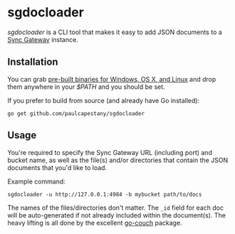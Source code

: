 # sgdocloader
_sgdocloader_ is a CLI tool that makes it easy to add JSON documents to a [Sync Gateway](https://github.com/couchbase/sync_gateway/) instance.

## Installation
You can grab [pre-built binaries for Windows, OS X, and Linux](https://github.com/PaulCapestany/sgdocloader/releases/tag/v0.0.1) and drop them anywhere in your _$PATH_ and you should be set.

If you prefer to build from source (and already have Go installed):

`go get github.com/paulcapestany/sgdocloader`

## Usage
You're required to specify the Sync Gateway URL (including port) and bucket name, as well as the file(s) and/or directories that contain the JSON documents that you'd like to load.

Example command:

```shell
sgdocloader -u http://127.0.0.1:4984 -b mybucket path/to/docs
```

The names of the files/directories don't matter. The `_id` field for each doc will be auto-generated if not already included within the document(s). The heavy lifting is all done by the excellent [go-couch](https://github.com/tleyden/go-couch) package.
